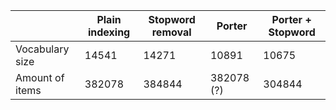 |                | Plain indexing | Stopword removal | Porter | Porter + Stopword |
|----------------|----------------|------------------|--------|-------------------|
|Vocabulary size |  14541         | 14271            | 10891  | 10675             |
|Amount of items | 382078         | 384844           | 382078 (?)|  304844         |

